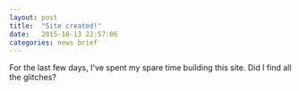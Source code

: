 ```yaml
---
layout: post
title:  "Site created!"
date:   2015-10-13 22:57:06
categories: news brief
---
```

For the last few days, I've spent my spare time building this site. Did I find
all the glitches?
